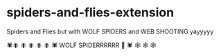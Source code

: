 # spiders-and-flies-extension

Spiders and Flies but with WOLF SPIDERS and WEB SHOOTING yayyyyy

🕷️🪰 🪰 🪰 🪰 🪰 🕷️
WOLF SPIDERRRRRR 
🐺 🕷️ 🕸️ 🕸️ 🕸️
